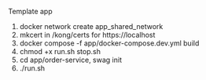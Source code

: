 Template app

1) docker network create app_shared_network
2) mkcert in /kong/certs for https://localhost
3) docker compose -f app/docker-compose.dev.yml build
4) chmod +x run.sh stop.sh
5) cd app/order-service, swag init
6) ./run.sh